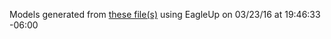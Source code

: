 Models generated from [these file(s)](https://raw.github.com/sparkfun/LilyTiny_LilyTwinkle/1ad1c308d10bacb3280375531c3570b0d6154398/Hardware/LilyTiny.brd) using EagleUp on 03/23/16 at 19:46:33 -06:00
